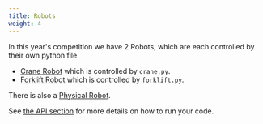 ```yaml
---
title: Robots
weight: 4
---
```


In this year's competition we have 2 Robots, which are each controlled by their own python file.

- [Crane Robot](crane) which is controlled by `crane.py`.
- [Forklift Robot](forklift) which is controlled by `forklift.py`.

There is also a [Physical Robot](physical).

See [the API section](/api/) for more details on how to run your code.
